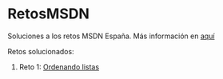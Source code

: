 RetosMSDN
=========

Soluciones a los retos MSDN España. Más información en [aquí](http://blogs.msdn.com/b/esmsdn/archive/2014/09/05/161-demuestra-tu-val-237-a-con-los-retosmsdn.aspx)

Retos solucionados:
1. Reto 1: [Ordenando listas](http://blogs.msdn.com/b/esmsdn/archive/2014/09/05/retosmsdn-reto-1-161-ordenando-listas.aspx)
